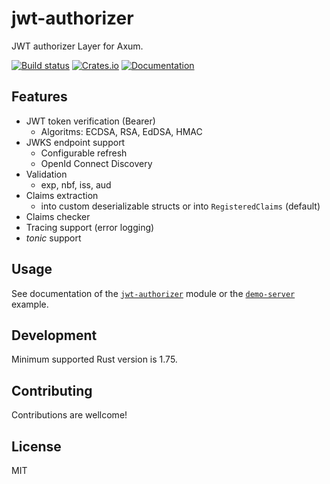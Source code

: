 # jwt-authorizer

JWT authorizer Layer for Axum.

[![Build status](https://github.com/cduvray/jwt-authorizer/actions/workflows/ci.yml/badge.svg?branch=main)](https://github.com/tokio-rs/cduvray/jwt-authorizer/workflows/ci.yml)
[![Crates.io](https://img.shields.io/crates/v/jwt-authorizer)](https://crates.io/crates/jwt-authorizer)
[![Documentation](https://docs.rs/jwt-authorizer/badge.svg)](https://docs.rs/jwt-authorizer)

## Features

- JWT token verification (Bearer)
    - Algoritms: ECDSA, RSA, EdDSA, HMAC
- JWKS endpoint support
    - Configurable refresh
    - OpenId Connect Discovery
- Validation
    - exp, nbf, iss, aud
- Claims extraction
    - into custom deserializable structs or into `RegisteredClaims` (default)
- Claims checker
- Tracing support (error logging)
- *tonic* support

## Usage

See documentation of the [`jwt-authorizer`](./jwt-authorizer/docs/README.md) module or the [`demo-server`](./demo-server/) example.

## Development

Minimum supported Rust version is 1.75.

## Contributing

Contributions are wellcome!

## License

MIT
